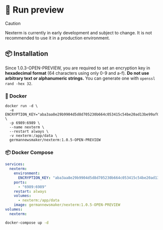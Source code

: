 # 🚀 Run preview

> [!CAUTION]
> Nexterm is currently in early development and subject to change. It is not recommended to use it in a production
> environment.
 
## 📦 Installation

Since 1.0.3-OPEN-PREVIEW, you are required to set an encryption key in **hexadecimal format** (64 characters using only 0-9 and a-f). **Do not use arbitrary text or alphanumeric strings.** You can generate one with `openssl rand -hex 32`.

### 🐳 Docker

```shell
docker run -d \
  -e ENCRYPTION_KEY="aba3aa8e29b9904d5d8d705230b664c053415c54be20ad13be99af0057dfa23a" \
  -p 6989:6989 \
  --name nexterm \
  --restart always \
  -v nexterm:/app/data \
  germannewsmaker/nexterm:1.0.5-OPEN-PREVIEW
```

### 📦 Docker Compose

```yaml
services:
  nexterm:
    environment:
      ENCRYPTION_KEY: "aba3aa8e29b9904d5d8d705230b664c053415c54be20ad13be99af0057dfa23a" # Replace with your generated key
    ports:
      - "6989:6989"
    restart: always
    volumes:
      - nexterm:/app/data
    image: germannewsmaker/nexterm:1.0.5-OPEN-PREVIEW
volumes:
  nexterm:
```

```sh
docker-compose up -d
```
